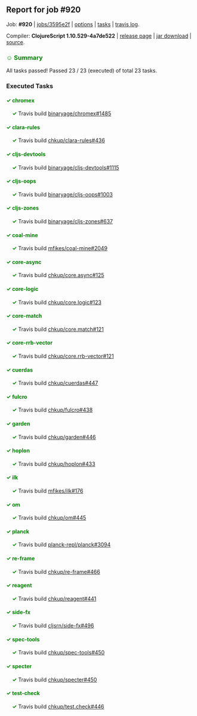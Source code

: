 ## Report for job #920

Job: **#920** | [jobs/3595e2f](https://github.com/cljs-oss/canary/commit/3595e2f4444151fd46d66d1c827e1d632f3770c3) | [options](options.edn) | [tasks](tasks.edn) | [travis log](https://travis-ci.org/cljs-oss/canary/builds/531440894).

Compiler: **ClojureScript 1.10.529-4a7de522** | [release page](https://github.com/cljs-oss/canary/releases/tag/r1.10.529-4a7de522) | [jar download](https://github.com/cljs-oss/canary/releases/download/r1.10.529-4a7de522/clojurescript-1.10.529-4a7de522.jar) | [source](https://github.com/mfikes/clojurescript/commit/4a7de5220a61d345852006ac8ff09fe6224dfb46).

### <b style='color:green'>☺ Summary</b>

All tasks passed! Passed 23 / 23 (executed) of total 23 tasks.

### Executed Tasks

#### <b style='color:green'>&#x2713; chromex</b>
&nbsp;&nbsp;&nbsp;&nbsp;<b style='color:green'>&#x2713;</b> Travis build [binaryage/chromex#1485](https://travis-ci.org/binaryage/chromex/builds/531441971)<br>

#### <b style='color:green'>&#x2713; clara-rules</b>
&nbsp;&nbsp;&nbsp;&nbsp;<b style='color:green'>&#x2713;</b> Travis build [chkup/clara-rules#436](https://travis-ci.org/chkup/clara-rules/builds/531441973)<br>

#### <b style='color:green'>&#x2713; cljs-devtools</b>
&nbsp;&nbsp;&nbsp;&nbsp;<b style='color:green'>&#x2713;</b> Travis build [binaryage/cljs-devtools#1115](https://travis-ci.org/binaryage/cljs-devtools/builds/531441975)<br>

#### <b style='color:green'>&#x2713; cljs-oops</b>
&nbsp;&nbsp;&nbsp;&nbsp;<b style='color:green'>&#x2713;</b> Travis build [binaryage/cljs-oops#1003](https://travis-ci.org/binaryage/cljs-oops/builds/531441977)<br>

#### <b style='color:green'>&#x2713; cljs-zones</b>
&nbsp;&nbsp;&nbsp;&nbsp;<b style='color:green'>&#x2713;</b> Travis build [binaryage/cljs-zones#637](https://travis-ci.org/binaryage/cljs-zones/builds/531441990)<br>

#### <b style='color:green'>&#x2713; coal-mine</b>
&nbsp;&nbsp;&nbsp;&nbsp;<b style='color:green'>&#x2713;</b> Travis build [mfikes/coal-mine#2049](https://travis-ci.org/mfikes/coal-mine/builds/531441984)<br>

#### <b style='color:green'>&#x2713; core-async</b>
&nbsp;&nbsp;&nbsp;&nbsp;<b style='color:green'>&#x2713;</b> Travis build [chkup/core.async#125](https://travis-ci.org/chkup/core.async/builds/531442026)<br>

#### <b style='color:green'>&#x2713; core-logic</b>
&nbsp;&nbsp;&nbsp;&nbsp;<b style='color:green'>&#x2713;</b> Travis build [chkup/core.logic#123](https://travis-ci.org/chkup/core.logic/builds/531442030)<br>

#### <b style='color:green'>&#x2713; core-match</b>
&nbsp;&nbsp;&nbsp;&nbsp;<b style='color:green'>&#x2713;</b> Travis build [chkup/core.match#121](https://travis-ci.org/chkup/core.match/builds/531442028)<br>

#### <b style='color:green'>&#x2713; core-rrb-vector</b>
&nbsp;&nbsp;&nbsp;&nbsp;<b style='color:green'>&#x2713;</b> Travis build [chkup/core.rrb-vector#121](https://travis-ci.org/chkup/core.rrb-vector/builds/531442014)<br>

#### <b style='color:green'>&#x2713; cuerdas</b>
&nbsp;&nbsp;&nbsp;&nbsp;<b style='color:green'>&#x2713;</b> Travis build [chkup/cuerdas#447](https://travis-ci.org/chkup/cuerdas/builds/531442036)<br>

#### <b style='color:green'>&#x2713; fulcro</b>
&nbsp;&nbsp;&nbsp;&nbsp;<b style='color:green'>&#x2713;</b> Travis build [chkup/fulcro#438](https://travis-ci.org/chkup/fulcro/builds/531442096)<br>

#### <b style='color:green'>&#x2713; garden</b>
&nbsp;&nbsp;&nbsp;&nbsp;<b style='color:green'>&#x2713;</b> Travis build [chkup/garden#446](https://travis-ci.org/chkup/garden/builds/531442072)<br>

#### <b style='color:green'>&#x2713; hoplon</b>
&nbsp;&nbsp;&nbsp;&nbsp;<b style='color:green'>&#x2713;</b> Travis build [chkup/hoplon#433](https://travis-ci.org/chkup/hoplon/builds/531442158)<br>

#### <b style='color:green'>&#x2713; ilk</b>
&nbsp;&nbsp;&nbsp;&nbsp;<b style='color:green'>&#x2713;</b> Travis build [mfikes/ilk#176](https://travis-ci.org/mfikes/ilk/builds/531442170)<br>

#### <b style='color:green'>&#x2713; om</b>
&nbsp;&nbsp;&nbsp;&nbsp;<b style='color:green'>&#x2713;</b> Travis build [chkup/om#445](https://travis-ci.org/chkup/om/builds/531442248)<br>

#### <b style='color:green'>&#x2713; planck</b>
&nbsp;&nbsp;&nbsp;&nbsp;<b style='color:green'>&#x2713;</b> Travis build [planck-repl/planck#3094](https://travis-ci.org/planck-repl/planck/builds/531442300)<br>

#### <b style='color:green'>&#x2713; re-frame</b>
&nbsp;&nbsp;&nbsp;&nbsp;<b style='color:green'>&#x2713;</b> Travis build [chkup/re-frame#466](https://travis-ci.org/chkup/re-frame/builds/531442328)<br>

#### <b style='color:green'>&#x2713; reagent</b>
&nbsp;&nbsp;&nbsp;&nbsp;<b style='color:green'>&#x2713;</b> Travis build [chkup/reagent#441](https://travis-ci.org/chkup/reagent/builds/531442263)<br>

#### <b style='color:green'>&#x2713; side-fx</b>
&nbsp;&nbsp;&nbsp;&nbsp;<b style='color:green'>&#x2713;</b> Travis build [cljsrn/side-fx#496](https://travis-ci.org/cljsrn/side-fx/builds/531442410)<br>

#### <b style='color:green'>&#x2713; spec-tools</b>
&nbsp;&nbsp;&nbsp;&nbsp;<b style='color:green'>&#x2713;</b> Travis build [chkup/spec-tools#450](https://travis-ci.org/chkup/spec-tools/builds/531442432)<br>

#### <b style='color:green'>&#x2713; specter</b>
&nbsp;&nbsp;&nbsp;&nbsp;<b style='color:green'>&#x2713;</b> Travis build [chkup/specter#450](https://travis-ci.org/chkup/specter/builds/531442441)<br>

#### <b style='color:green'>&#x2713; test-check</b>
&nbsp;&nbsp;&nbsp;&nbsp;<b style='color:green'>&#x2713;</b> Travis build [chkup/test.check#446](https://travis-ci.org/chkup/test.check/builds/531442408)<br>